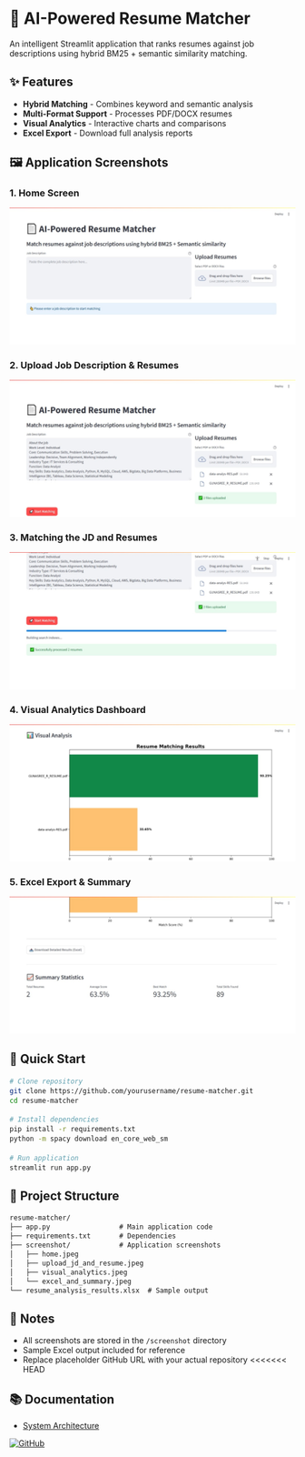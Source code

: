 # 📄 AI-Powered Resume Matcher
An intelligent Streamlit application that ranks resumes against job descriptions using hybrid BM25 + semantic similarity matching.

## ✨ Features
- **Hybrid Matching** - Combines keyword and semantic analysis
- **Multi-Format Support** - Processes PDF/DOCX resumes
- **Visual Analytics** - Interactive charts and comparisons
- **Excel Export** - Download full analysis reports

## 🖼️ Application Screenshots

### 1. Home Screen
![Home Interface](screenshot/HOME.jpeg)

### 2. Upload Job Description & Resumes
![Upload Interface](screenshot/UPLOAD_JD_AND_RESUME.jpeg)

### 3. Matching the JD and Resumes 
![Loading](screenshot/MATCHING.jpeg)

### 4. Visual Analytics Dashboard
![Analytics View](screenshot/VISUAL_ANALYTICS.jpeg)

### 5. Excel Export & Summary
![Export Options](screenshot/EXCEL_AND_SUMMARY.jpeg)

## 🚀 Quick Start

```bash
# Clone repository
git clone https://github.com/yourusername/resume-matcher.git 
cd resume-matcher

# Install dependencies
pip install -r requirements.txt
python -m spacy download en_core_web_sm

# Run application
streamlit run app.py
```

## 📁 Project Structure
```
resume-matcher/
├── app.py                 # Main application code
├── requirements.txt       # Dependencies
├── screenshot/            # Application screenshots
│   ├── home.jpeg
│   ├── upload_jd_and_resume.jpeg
│   ├── visual_analytics.jpeg
│   └── excel_and_summary.jpeg
└── resume_analysis_results.xlsx  # Sample output
```

## 📝 Notes
- All screenshots are stored in the `/screenshot` directory
- Sample Excel output included for reference
- Replace placeholder GitHub URL with your actual repository
<<<<<<< HEAD

## 📚 Documentation
- [System Architecture](docs/ARCHITECTURE.md)


[![GitHub](https://img.shields.io/badge/View_on_GitHub-181717?style=for-the-badge&logo=github&logoColor=white)](https://github.com/rgunasree/resume-matcher)
```
